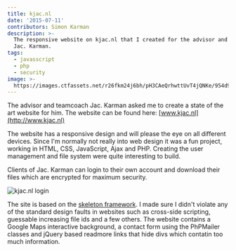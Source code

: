 ```yaml
---
title: kjac.nl
date: '2015-07-11'
contributors: Simon Karman
description: >-
  The responsive website on kjac.nl that I created for the advisor and teamcoach
  Jac. Karman.
tags:
  - javasscript
  - php
  - security
image: >-
  https://images.ctfassets.net/r26fkm24j6bh/pH3CAeQrhwttUvT4jQNKe/954d96ce4980c9f8784353c89581a250/kjac_banner.png
---
```


The advisor and teamcoach Jac. Karman asked me to create a state of the art website for him. The website can be found here: [www.kjac.nl](http://www.kjac.nl)

The website has a responsive design and will please the eye on all different devices. Since I'm normally not really into web design it was a fun project, working in HTML, CSS, JavaScript, Ajax and PHP. Creating the user management and file system were quite interesting to build.

Clients of Jac. Karman can login to their own account and download their files which are encrypted for maximum security.

![kjac.nl login](//images.ctfassets.net/r26fkm24j6bh/5UZCUXgwIvm8Gi2aYNqb5p/f9614128578ba4a629884322be1c40ff/login.png)


The site is based on the [skeleton framework](http://getskeleton.com/). I made sure I didn't violate any of the standard design faults in websites such as cross-side scripting, guessable increasing file ids and a few others. The website contains a Google Maps interactive background, a contact form using the PhPMailer classes and jQuery based readmore links that hide divs which contatin too much information.